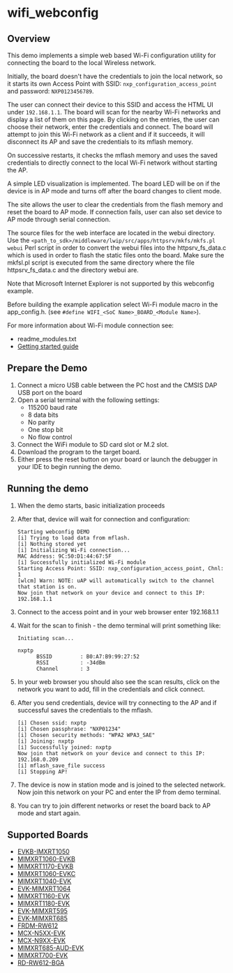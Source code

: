 # wifi_webconfig

## Overview
This demo implements a simple web based Wi-Fi configuration utility for connecting the board to the local Wireless network. 

Initially, the board doesn't have the credentials to join the local network, so it starts its own Access Point with SSID: `nxp_configuration_access_point` and password: `NXP0123456789`.

The user can connect their device to this SSID and access the HTML UI under `192.168.1.1`. The board will scan for the nearby Wi-Fi networks and display a list of them on this page. By clicking on the entries, the user can choose their network, enter the credentials and connect. The board will attempt to join this Wi-Fi network as a client and if it succeeds, it will disconnect its AP and save the credentials to its mflash memory.

On successive restarts, it checks the mflash memory and uses the saved credentials to directly connect to the local Wi-Fi network without starting the AP. 

A simple LED visualization is implemented. The board LED will be on if the device is in AP mode and turns off after the board changes to client mode.

The site allows the user to clear the credentials from the flash memory and reset the board to AP mode. If connection fails, user can also set device to AP mode through serial connection.

The source files for the web interface are located in the webui directory. Use the `<path_to_sdk>/middleware/lwip/src/apps/httpsrv/mkfs/mkfs.pl webui` Perl script in order to convert the webui files into the httpsrv_fs_data.c which is used in order to flash the static files onto the board. Make sure the mkfsl.pl script is executed from the same directory where the file httpsrv_fs_data.c and the directory webui are.

Note that Microsoft Internet Explorer is not supported by this webconfig example.

Before building the example application select Wi-Fi module macro in the app_config.h. 
(see `#define WIFI_<SoC Name>_BOARD_<Module Name>`).

For more information about Wi-Fi module connection see:
- readme_modules.txt
- [Getting started guide](https://www.nxp.com/document/guide/getting-started-with-nxp-wi-fi-modules-using-i-mx-rt-platform:GS-WIFI-MODULES-IMXRT-PLATFORM)


## Prepare the Demo
1.  Connect a micro USB cable between the PC host and the CMSIS DAP USB port on the board
2.  Open a serial terminal with the following settings:
    - 115200 baud rate
    - 8 data bits
    - No parity
    - One stop bit
    - No flow control
3.  Connect the WiFi module to SD card slot or M.2 slot.
4.  Download the program to the target board.
5.  Either press the reset button on your board or launch the debugger in your IDE to begin running the demo.


## Running the demo
1. When the demo starts, basic initialization proceeds
2. After that, device will wait for connection and configuration:
   ~~~~~~~~~~~~~~~~~~~~~~~~~~~~~~~~~~~
   Starting webconfig DEMO
   [i] Trying to load data from mflash.
   [i] Nothing stored yet
   [i] Initializing Wi-Fi connection...
   MAC Address: 9C:50:D1:44:67:5F
   [i] Successfully initialized Wi-Fi module
   Starting Access Point: SSID: nxp_configuration_access_point, Chnl: 1
   [wlcm] Warn: NOTE: uAP will automatically switch to the channel that station is on.
   Now join that network on your device and connect to this IP: 192.168.1.1
   ~~~~~~~~~~~~~~~~~~~~~~~~~~~~~~~~~~~
3. Connect to the access point and in your web browser enter 192.168.1.1
4. Wait for the scan to finish - the demo terminal will print something like:
   ~~~~~~~~~~~~~~~~~~~~~~~~~~~~~~~~~~~
   Initiating scan...

   nxptp
         BSSID         : B0:A7:B9:99:27:52
         RSSI          : -34dBm
         Channel       : 3
   ~~~~~~~~~~~~~~~~~~~~~~~~~~~~~~~~~~~
5. In your web browser you should also see the scan results, click on the network
   you want to add, fill in the credentials and click connect.
6. After you send credentials, device will try connecting to the AP and if successful saves the credentials to the mflash.

   ~~~~~~~~~~~~~~~~~~~~~~~~~~~~~~~~~~~
   [i] Chosen ssid: nxptp
   [i] Chosen passphrase: "NXP01234"
   [i] Chosen security methods: "WPA2 WPA3_SAE"
   [i] Joining: nxptp
   [i] Successfully joined: nxptp
   Now join that network on your device and connect to this IP: 192.168.0.209
   [i] mflash_save_file success
   [i] Stopping AP!
   ~~~~~~~~~~~~~~~~~~~~~~~~~~~~~~~~~~~

7. The device is now in station mode and is joined to the selected network.
   Now join this network on your PC and enter the IP from demo terminal.
8. You can try to join different networks or reset the board back to AP mode and start again.

## Supported Boards
- [EVKB-IMXRT1050](../../_boards/evkbimxrt1050/wifi_examples/common/wifi_examples_readme.md)
- [MIMXRT1060-EVKB](../../_boards/evkbmimxrt1060/wifi_examples/common/wifi_examples_readme.md)
- [MIMXRT1170-EVKB](../../_boards/evkbmimxrt1170/wifi_examples/common/wifi_examples_readme.md)
- [MIMXRT1060-EVKC](../../_boards/evkcmimxrt1060/wifi_examples/common/wifi_examples_readme.md)
- [MIMXRT1040-EVK](../../_boards/evkmimxrt1040/wifi_examples/common/wifi_examples_readme.md)
- [EVK-MIMXRT1064](../../_boards/evkmimxrt1064/wifi_examples/common/wifi_examples_readme.md)
- [MIMXRT1160-EVK](../../_boards/evkmimxrt1160/wifi_examples/common/wifi_examples_readme.md)
- [MIMXRT1180-EVK](../../_boards/evkmimxrt1180/wifi_examples/common/wifi_examples_readme.md)
- [EVK-MIMXRT595](../../_boards/evkmimxrt595/wifi_examples/common/wifi_examples_readme.md)
- [EVK-MIMXRT685](../../_boards/evkmimxrt685/wifi_examples/common/wifi_examples_readme.md)
- [FRDM-RW612](../../_boards/frdmrw612/wifi_examples/common/wifi_examples_readme.md)
- [MCX-N5XX-EVK](../../_boards/mcxn5xxevk/wifi_examples/common/wifi_examples_readme.md)
- [MCX-N9XX-EVK](../../_boards/mcxn9xxevk/wifi_examples/common/wifi_examples_readme.md)
- [MIMXRT685-AUD-EVK](../../_boards/mimxrt685audevk/wifi_examples/common/wifi_examples_readme.md)
- [MIMXRT700-EVK](../../_boards/mimxrt700evk/wifi_examples/common/wifi_examples_readme.md)
- [RD-RW612-BGA](../../_boards/rdrw612bga/wifi_examples/common/wifi_examples_readme.md)
